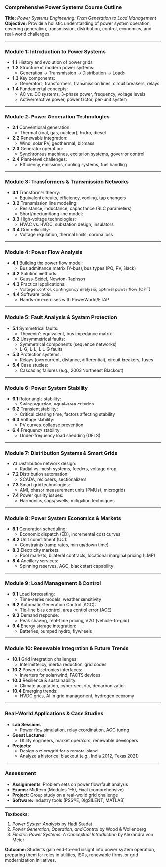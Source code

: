 ### **Comprehensive Power Systems Course Outline**  
**Title:** *Power Systems Engineering: From Generation to Load Management*  
**Objective:** Provide a holistic understanding of power system operation, covering generation, transmission, distribution, control, economics, and real-world challenges.  

---

### **Module 1: Introduction to Power Systems**  
- **1.1** History and evolution of power grids  
- **1.2** Structure of modern power systems:  
  - Generation → Transmission → Distribution → Loads  
- **1.3** Key components:  
  - Generators, transformers, transmission lines, circuit breakers, relays  
- **1.4** Fundamental concepts:  
  - AC vs. DC systems, 3-phase power, frequency, voltage levels  
  - Active/reactive power, power factor, per-unit system  

---

### **Module 2: Power Generation Technologies**  
- **2.1** Conventional generation:  
  - Thermal (coal, gas, nuclear), hydro, diesel  
- **2.2** Renewable integration:  
  - Wind, solar PV, geothermal, biomass  
- **2.3** Generator operation:  
  - Synchronous machines, excitation systems, governor control  
- **2.4** Plant-level challenges:  
  - Efficiency, emissions, cooling systems, fuel handling  

---

### **Module 3: Transformers & Transmission Networks**  
- **3.1** Transformer theory:  
  - Equivalent circuits, efficiency, cooling, tap changers  
- **3.2** Transmission line modeling:  
  - Resistance, inductance, capacitance (RLC parameters)  
  - Short/medium/long line models  
- **3.3** High-voltage technologies:  
  - HVAC vs. HVDC, substation design, insulators  
- **3.4** Grid reliability:  
  - Voltage regulation, thermal limits, corona loss  

---

### **Module 4: Power Flow Analysis**  
- **4.1** Building the power flow model:  
  - Bus admittance matrix (Y-bus), bus types (PQ, PV, Slack)  
- **4.2** Solution methods:  
  - Gauss-Seidel, Newton-Raphson  
- **4.3** Practical applications:  
  - Voltage control, contingency analysis, optimal power flow (OPF)  
- **4.4** Software tools:  
  - Hands-on exercises with PowerWorld/ETAP  

---

### **Module 5: Fault Analysis & System Protection**  
- **5.1** Symmetrical faults:  
  - Thevenin’s equivalent, bus impedance matrix  
- **5.2** Unsymmetrical faults:  
  - Symmetrical components (sequence networks)  
  - L-G, L-L, L-L-G faults  
- **5.3** Protection systems:  
  - Relays (overcurrent, distance, differential), circuit breakers, fuses  
- **5.4** Case studies:  
  - Cascading failures (e.g., 2003 Northeast Blackout)  

---

### **Module 6: Power System Stability**  
- **6.1** Rotor angle stability:  
  - Swing equation, equal-area criterion  
- **6.2** Transient stability:  
  - Critical clearing time, factors affecting stability  
- **6.3** Voltage stability:  
  - PV curves, collapse prevention  
- **6.4** Frequency stability:  
  - Under-frequency load shedding (UFLS)  

---

### **Module 7: Distribution Systems & Smart Grids**  
- **7.1** Distribution network design:  
  - Radial vs. mesh systems, feeders, voltage drop  
- **7.2** Distribution automation:  
  - SCADA, reclosers, sectionalizers  
- **7.3** Smart grid technologies:  
  - AMI, phasor measurement units (PMUs), microgrids  
- **7.4** Power quality issues:  
  - Harmonics, sags/swells, mitigation techniques  

---

### **Module 8: Power System Economics & Markets**  
- **8.1** Generation scheduling:  
  - Economic dispatch (ED), incremental cost curves  
- **8.2** Unit commitment (UC):  
  - Constraints (ramp rates, min up/down time)  
- **8.3** Electricity markets:  
  - Pool markets, bilateral contracts, locational marginal pricing (LMP)  
- **8.4** Ancillary services:  
  - Spinning reserves, AGC, black start capability  

---

### **Module 9: Load Management & Control**  
- **9.1** Load forecasting:  
  - Time-series models, weather sensitivity  
- **9.2** Automatic Generation Control (AGC):  
  - Tie-line bias control, area control error (ACE)  
- **9.3** Demand response:  
  - Peak shaving, real-time pricing, V2G (vehicle-to-grid)  
- **9.4** Energy storage integration:  
  - Batteries, pumped hydro, flywheels  

---

### **Module 10: Renewable Integration & Future Trends**  
- **10.1** Grid integration challenges:  
  - Intermittency, inertia reduction, grid codes  
- **10.2** Power electronics interfaces:  
  - Inverters for solar/wind, FACTS devices  
- **10.3** Resilience & sustainability:  
  - Climate adaptation, cyber-security, decarbonization  
- **10.4** Emerging trends:  
  - HVDC grids, AI in grid management, hydrogen economy  

---

### **Real-World Applications & Case Studies**  
- **Lab Sessions:**  
  - Power flow simulation, relay coordination, AGC tuning  
- **Guest Lectures:**  
  - Utility engineers, market operators, renewable developers  
- **Projects:**  
  - Design a microgrid for a remote island  
  - Analyze a historical blackout (e.g., India 2012, Texas 2021)  

---

### **Assessment**  
- **Assignments:** Problem sets on power flow/fault analysis  
- **Exams:** Midterm (Modules 1–5), Final (comprehensive)  
- **Project:** Group study on a real-world grid challenge  
- **Software:** Industry tools (PSS®E, DIgSILENT, MATLAB)  

---

**Textbooks:**  
1. *Power System Analysis* by Hadi Saadat  
2. *Power Generation, Operation, and Control* by Wood & Wollenberg  
3. *Electric Power Systems: A Conceptual Introduction* by Alexandra von Meier  

**Outcome:** Students gain end-to-end insight into power system operation, preparing them for roles in utilities, ISOs, renewable firms, or grid modernization initiatives.
